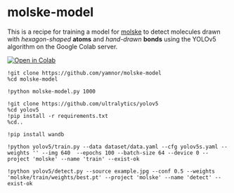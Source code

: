 # molske-model

This is a recipe for training a model for [molske](https://github.com/yamnor/molske) to detect molecules drawn with _hexagon-shaped_ **atoms** and _hand-drawn_ **bonds** using the YOLOv5 algorithm on the Google Colab server.

[![Open in Colab](https://colab.research.google.com/assets/colab-badge.svg)](https://colab.research.google.com/github/yamnor/molske-model/blob/main/molske_model.ipynb)


```
!git clone https://github.com/yamnor/molske-model
%cd molske-model
```

```
!python molske-model.py 1000
```

```
!git clone https://github.com/ultralytics/yolov5
%cd yolov5
!pip install -r requirements.txt
%cd..
```

```
!pip install wandb
```

```
!python yolov5/train.py --data dataset/data.yaml --cfg yolov5s.yaml --weights '' --img 640  --epochs 100 --batch-size 64 --device 0 --project 'molske' --name 'train' --exist-ok
```

```
!python yolov5/detect.py --source example.jpg --conf 0.5 --weights 'molske/train/weights/best.pt' --project 'molske' --name 'detect' --exist-ok
```